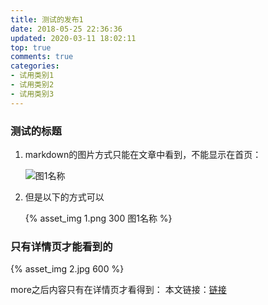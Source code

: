```yaml
---
title: 测试的发布1
date: 2018-05-25 22:36:36
updated: 2020-03-11 18:02:11
top: true
comments: true
categories:
- 试用类别1
- 试用类别2
- 试用类别3
---
```

### 测试的标题

1. markdown的图片方式只能在文章中看到，不能显示在首页：

    ![图1名称](1.png)
2. 但是以下的方式可以

    {% asset_img 1.png 300 图1名称 %}

<!-- more -->

### 只有详情页才能看到的
{% asset_img 2.jpg 600 %}

more之后内容只有在详情页才看得到：
本文链接：[链接](/blog/2018/05/测试发布1/)
